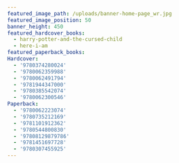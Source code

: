 ```yaml
---
featured_image_path: /uploads/banner-home-page_wr.jpg
featured_image_position: 50
banner_height: 450
featured_hardcover_books:
  - harry-potter-and-the-cursed-child
  - here-i-am
featured_paperback_books:
Hardcover:
  - '9780374280024'
  - '9780062359988'
  - '9780062491794'
  - '9781944347000'
  - '9780385542074'
  - '9780062300546'
Paperback:
  - '9780062223074'
  - '9780735212169'
  - '9781101912362'
  - '9780544800830'
  - '97808129879786'
  - '9781451697728'
  - '9780307455925'
---
```




